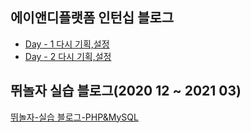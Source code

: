 
## 에이앤디플랫폼 인턴십 블로그
  - [Day - 1 다시 기획,설정](post/internship/day1.md)
  - [Day - 2 다시 기획,설정](post/internship/day2.md)
## 뛰놀자 실습 블로그(2020 12 ~ 2021 03)
  [뛰놀자-실습 블로그-PHP&MySQL](ttinolja_tutorial.md)

